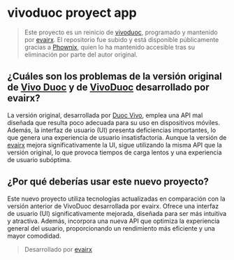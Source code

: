 # vivoduoc proyect app
>Este proyecto es un reinicio de [vivoduoc](https://github.com/Phownix/vivoduoc), programado y mantenido por [evairx](https://github.com/evairx). El repositorio fue subido y está disponible públicamente gracias a [Phownix](https://github.com/Phownix), quien lo ha mantenido accesible tras su eliminación por parte del autor original.

## ¿Cuáles son los problemas de la versión original de [Vivo Duoc](https://apps.apple.com/cl/app/vivo-duoc/id1439499659) y de [VivoDuoc](https://github.com/Phownix/vivoduoc) desarrollado por evairx?
La versión original, desarrollada por [Duoc Vivo](https://apps.apple.com/cl/developer/duoc-vivo/id991913601), emplea una API mal diseñada que resulta poco adecuada para su uso en dispositivos móviles. Además, la interfaz de usuario (UI) presenta deficiencias importantes, lo que genera una experiencia de usuario insatisfactoria. Aunque la versión de [evairx](https://github.com/evairx) mejora significativamente la UI, sigue utilizando la misma API que la versión original, lo que provoca tiempos de carga lentos y una experiencia de usuario subóptima.

## ¿Por qué deberías usar este nuevo proyecto?
Este nuevo proyecto utiliza tecnologías actualizadas en comparación con la versión anterior de VivoDuoc desarrollada por evairx. Ofrece una interfaz de usuario (UI) significativamente mejorada, diseñada para ser más intuitiva y atractiva. Además, incorpora una nueva API que optimiza la experiencia general del usuario, proporcionando un rendimiento más eficiente y una mayor comodidad. 

> Desarrollado por [evairx](https://github.com/evairx)
